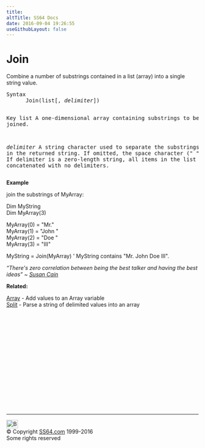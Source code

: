 ```yaml
---
title:
altTitle: SS64 Docs
date: 2016-09-04 19:26:55
useGithubLayout: false
---
```

<!-- #BeginLibraryItem "/Library/head_vb.lbi" --><!-- #EndLibraryItem --><h1>Join</h1> 
<p> Combine a number of substrings contained in a list (array) into a single string value.</p>
<pre>Syntax
      Join(list[, <i>delimiter</i>])

Key
   list       A one-dimensional array containing substrings to be joined.

   <i>delimiter</i>  A string character used to separate the substrings in the
              returned string. If omitted, the space character (" ") is used.
              If delimiter is a zero-length string, all items in the list are
              concatenated with no delimiters.</pre>
<p><b>Example</b></p>
<p>join the substrings of MyArray:</p>
<p class="code">Dim MyString<br>Dim MyArray(3)</p>
<p class="code">MyArray(0) = "Mr."<br>MyArray(1) = "John "<br>MyArray(2) = "Doe "<br>MyArray(3) = "III"</p>
<p><span class="code">MyString = Join(MyArray)</span> ' MyString contains "Mr. John Doe III".</p>
<p class="quote"><i>“There's zero correlation between being the best talker and having the best ideas” ~ <a href="http://www.ted.com/talks/susan_cain_the_power_of_introverts.html">Susan Cain</a></i></p>
<p><b>Related:</b></p>
<p><a href="array.html">Array</a> - Add values to an Array variable<br>
<a href="split.html">Split</a> - Parse a string of delimited values into an array</p><!-- #BeginLibraryItem "/Library/foot_vb.lbi" --><p>
<!-- VB300 -->
<ins class="adsbygoogle" style="display:inline-block;width:300px;height:250px" data-ad-client="ca-pub-6140977852749469" data-ad-slot="1683739502"></ins>
<script>
(adsbygoogle = window.adsbygoogle || []).push({});
</script></p>
<hr>
<div id="bl" class="footer"><a href="join.html#"><img src="../images/top.png" width="30" height="22" alt="Back to the Top"></a></div>
<div id="br" class="footer, tagline">© Copyright <a href="../index.html">SS64.com</a> 1999-2016<br>
Some rights reserved</div><!-- #EndLibraryItem -->

